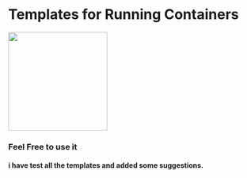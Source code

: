# Templates for Running Containers 

<img src="https://github.com/user-attachments/assets/7d693488-cf7f-4c28-a127-840426f05747" width="200"/>


### Feel Free to use it 

#### i have test all the templates and added some suggestions.

